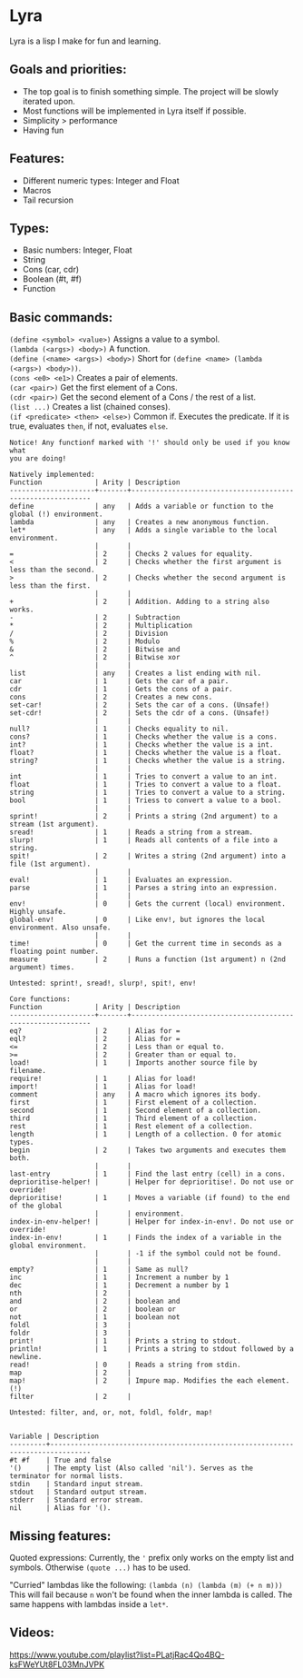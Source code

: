 # Lyra

Lyra is a lisp I make for fun and learning.

## Goals and priorities:

- The top goal is to finish something simple. The project will be slowly iterated upon.  
- Most functions will be implemented in Lyra itself if possible.  
- Simplicity > performance  
- Having fun

## Features:

- Different numeric types: Integer and Float  
- Macros  
- Tail recursion  

## Types:

- Basic numbers: Integer, Float  
- String  
- Cons (car, cdr)  
- Boolean (#t, #f)  
- Function  

## Basic commands:

`(define <symbol> <value>)` Assigns a value to a symbol.  
`(lambda (<args>) <body>)` A function.  
`(define (<name> <args>) <body>)` Short for `(define <name> (lambda (<args>) <body>))`.  
`(cons <e0> <e1>)` Creates a pair of elements.  
`(car <pair>)` Get the first element of a Cons.  
`(cdr <pair>)` Get the second element of a Cons / the rest of a list.  
`(list ...)` Creates a list (chained conses).  
`(if <predicate> <then> <else>)` Common if. Executes the predicate. If it is true, evaluates `then`, if not, evaluates `else`.

```
Notice! Any functionf marked with '!' should only be used if you know what
you are doing!

Natively implemented:
Function             | Arity | Description
---------------------+-------+------------------------------------------------------------
define               | any   | Adds a variable or function to the global (!) environment.
lambda               | any   | Creates a new anonymous function.
let*                 | any   | Adds a single variable to the local environment.
                     |       | 
=                    | 2     | Checks 2 values for equality.
<                    | 2     | Checks whether the first argument is less than the second.
>                    | 2     | Checks whether the second argument is less than the first.
                     |       | 
+                    | 2     | Addition. Adding to a string also works.
-                    | 2     | Subtraction
*                    | 2     | Multiplication
/                    | 2     | Division
%                    | 2     | Modulo
&                    | 2     | Bitwise and
^                    | 2     | Bitwise xor
                     |       | 
list                 | any   | Creates a list ending with nil.
car                  | 1     | Gets the car of a pair.
cdr                  | 1     | Gets the cons of a pair.
cons                 | 2     | Creates a new cons.
set-car!             | 2     | Sets the car of a cons. (Unsafe!)
set-cdr!             | 2     | Sets the cdr of a cons. (Unsafe!)
                     |       | 
null?                | 1     | Checks equality to nil.
cons?                | 1     | Checks whether the value is a cons.
int?                 | 1     | Checks whether the value is a int.
float?               | 1     | Checks whether the value is a float.
string?              | 1     | Checks whether the value is a string.
                     |       | 
int                  | 1     | Tries to convert a value to an int.
float                | 1     | Tries to convert a value to a float.
string               | 1     | Tries to convert a value to a string.
bool                 | 1     | Triess to convert a value to a bool.
                     |       | 
sprint!              | 2     | Prints a string (2nd argument) to a stream (1st argument).
sread!               | 1     | Reads a string from a stream.
slurp!               | 1     | Reads all contents of a file into a string.
spit!                | 2     | Writes a string (2nd argument) into a file (1st argument).
                     |       | 
eval!                | 1     | Evaluates an expression.
parse                | 1     | Parses a string into an expression.
                     |       | 
env!                 | 0     | Gets the current (local) environment. Highly unsafe.
global-env!          | 0     | Like env!, but ignores the local environment. Also unsafe.
                     |       | 
time!                | 0     | Get the current time in seconds as a floating point number.
measure              | 2     | Runs a function (1st argument) n (2nd argument) times.

Untested: sprint!, sread!, slurp!, spit!, env!

Core functions:
Function             | Arity | Description
---------------------+-------+------------------------------------------------------------
eq?                  | 2     | Alias for =
eql?                 | 2     | Alias for =
<=                   | 2     | Less than or equal to.
>=                   | 2     | Greater than or equal to.
load!                | 1     | Imports another source file by filename.
require!             | 1     | Alias for load!
import!              | 1     | Alias for load!
comment              | any   | A macro which ignores its body.
first                | 1     | First element of a collection.
second               | 1     | Second element of a collection.
third                | 1     | Third element of a collection.
rest                 | 1     | Rest element of a collection.
length               | 1     | Length of a collection. 0 for atomic types.
begin                | 2     | Takes two arguments and executes them both.
                     |       | 
last-entry           | 1     | Find the last entry (cell) in a cons.
deprioritise-helper! |       | Helper for deprioritise!. Do not use or override!
deprioritise!        | 1     | Moves a variable (if found) to the end of the global
                     |       | environment.
index-in-env-helper! |       | Helper for index-in-env!. Do not use or override!
index-in-env!        | 1     | Finds the index of a variable in the global environment.
                     |       | -1 if the symbol could not be found.
                     |       | 
empty?               | 1     | Same as null?
inc                  | 1     | Increment a number by 1
dec                  | 1     | Decrement a number by 1
nth                  | 2     | 
and                  | 2     | boolean and
or                   | 2     | boolean or
not                  | 1     | boolean not
foldl                | 3     |
foldr                | 3     |
print!               | 1     | Prints a string to stdout.
println!             | 1     | Prints a string to stdout followed by a newline.
read!                | 0     | Reads a string from stdin.
map                  | 2     | 
map!                 | 2     | Impure map. Modifies the each element. (!)
filter               | 2     | 

Untested: filter, and, or, not, foldl, foldr, map!


Variable | Description
---------+--------------------------------------------------------------------------------
#t #f    | True and false
'()      | The empty list (Also called 'nil'). Serves as the terminator for normal lists.
stdin    | Standard input stream.
stdout   | Standard output stream.
stderr   | Standard error stream.
nil      | Alias for '().
```

## Missing features:

Quoted expressions: Currently, the `'` prefix only works on the empty list and symbols. Otherwise `(quote ...)` has to be used.

"Curried" lambdas like the following: `(lambda (n) (lambda (m) (+ n m)))`  
This will fail because `n` won't be found when the inner lambda is called. The same happens with lambdas inside a `let*`.

## Videos:

https://www.youtube.com/playlist?list=PLatjRac4Qo4BQ-ksFWeYUt8FL03MnJVPK


